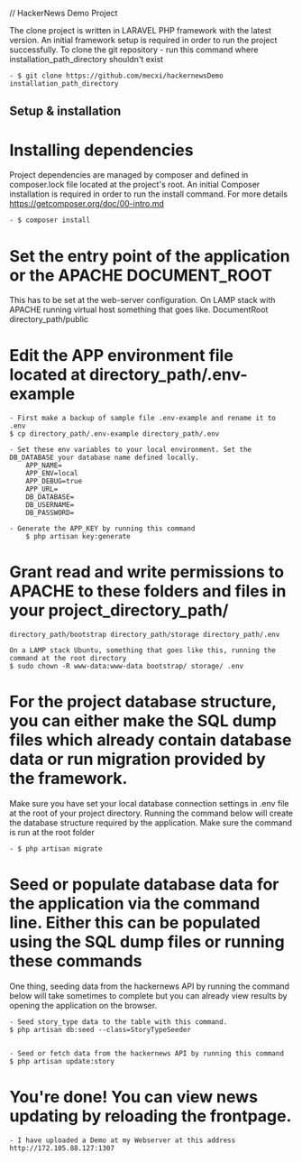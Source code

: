 // HackerNews Demo Project

The clone project is written in LARAVEL PHP framework with the latest version.
An initial framework setup is required in order to run the project successfully.
To clone the git repository - run this command where installation_path_directory shouldn't exist

	- $ git clone https://github.com/mecxi/hackernewsDemo installation_path_directory

## Setup & installation

# Installing dependencies
Project dependencies are managed by composer and defined in composer.lock file located at the project's root.
An initial Composer installation is required in order to run the install command. For more details https://getcomposer.org/doc/00-intro.md

	- $ composer install

# Set the entry point of the application or the APACHE DOCUMENT_ROOT
This has to be set at the web-server configuration. On LAMP stack with APACHE running virtual host something that goes like.
	 DocumentRoot directory_path/public

# Edit the APP environment file located at directory_path/.env-example
	- First make a backup of sample file .env-example and rename it to .env
	$ cp directory_path/.env-example directory_path/.env

	- Set these env variables to your local environment. Set the DB_DATABASE your database name defined locally.
		APP_NAME=
		APP_ENV=local
		APP_DEBUG=true
		APP_URL=
		DB_DATABASE=
		DB_USERNAME=
		DB_PASSWORD=

	- Generate the APP_KEY by running this command
		$ php artisan key:generate

# Grant read and write permissions to APACHE to these folders and files in your project_directory_path/
	directory_path/bootstrap directory_path/storage directory_path/.env

	On a LAMP stack Ubuntu, something that goes like this, running the command at the root directory
	$ sudo chown -R www-data:www-data bootstrap/ storage/ .env

# For the project database structure, you can either make the SQL dump files which already contain database data or run migration provided by the framework.
Make sure you have set your local database connection settings in .env file at the root of your project directory.
Running the command below will create the database structure required by the application. Make sure the command is run at the root folder

	- $ php artisan migrate

# Seed or populate database data for the application via the command line.  Either this can be populated using the SQL dump files or running these commands
One thing, seeding data from the hackernews API by running the command below will take sometimes to complete but you can already view results by opening the application on the browser.

	- Seed story_type data to the table with this command.
	$ php artisan db:seed --class=StoryTypeSeeder


	- Seed or fetch data from the hackernews API by running this command
	$ php artisan update:story


# You're done! You can view news updating by reloading the frontpage.

	- I have uploaded a Demo at my Webserver at this address http://172.105.88.127:1307
	
